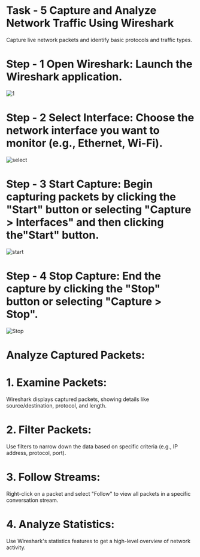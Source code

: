 # Task - 5 Capture and Analyze Network Traffic Using Wireshark
 Capture live network packets and identify basic protocols and traffic types.

 # Step - 1 Open Wireshark: Launch the Wireshark application. 
 ![1](https://github.com/user-attachments/assets/9ea14aca-91d9-407d-92c2-e8f61e3bb3d2)


 # Step - 2 Select Interface: Choose the network interface you want to monitor (e.g., Ethernet, Wi-Fi). 
 ![select](https://github.com/user-attachments/assets/2ab8a875-4665-4323-a330-0eb6864bf3f5)


 # Step - 3 Start Capture: Begin capturing packets by clicking the "Start" button or selecting "Capture > Interfaces" and then clicking the"Start" button.
 ![start](https://github.com/user-attachments/assets/28a5f44f-9c95-4c5e-80af-935653644b06)


 # Step - 4 Stop Capture: End the capture by clicking the "Stop" button or selecting "Capture > Stop". 

![Stop](https://github.com/user-attachments/assets/9cb1eb57-bef3-406b-88d9-5e88f022cc4e)

 Analyze Captured Packets:
 =========================
# 1. Examine Packets:
Wireshark displays captured packets, showing details like source/destination, protocol, and length. 

# 2. Filter Packets:
Use filters to narrow down the data based on specific criteria (e.g., IP address, protocol, port). 

# 3. Follow Streams:
Right-click on a packet and select "Follow" to view all packets in a specific conversation stream. 

# 4. Analyze Statistics:
Use Wireshark's statistics features to get a high-level overview of network activity. 
